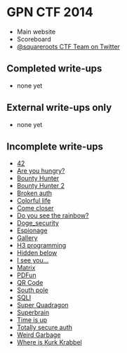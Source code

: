 # GPN CTF 2014

* Main website
* Scoreboard
* [@squareroots CTF Team on Twitter](https://twitter.com/sqrts)

## Completed write-ups

* none yet

## External write-ups only

* none yet

## Incomplete write-ups

* [42](42)
* [Are you hungry?](are-you-hungry)
* [Bounty Hunter](bounty-hunter)
* [Bounty Hunter 2](bounty-hunter-2)
* [Broken auth](broken-auth)
* [Colorful life](colorful-life)
* [Come closer](come-closer)
* [Do you see the rainbow?](do-you-see-the-rainbow)
* [Doge\_security](doge-security)
* [Espionage](espionage)
* [Gallery](gallery)
* [H3 programming](h3-programming)
* [Hidden below](hidden-below)
* [I see you...](i-see-you)
* [Matrix](matrix)
* [PDFun](pdfun)
* [QR Code](qr-code)
* [South pole](south-pole)
* [SQLI](sqli)
* [Super Quadragon](super-quadragon)
* [Superbrain](superbrain)
* [Time is up](time-is-up)
* [Totally secure auth](totally-secure-auth)
* [Weird Garbage](weird-garbage)
* [Where is Kurk Krabbel](where-is-kurt-krabbel)
